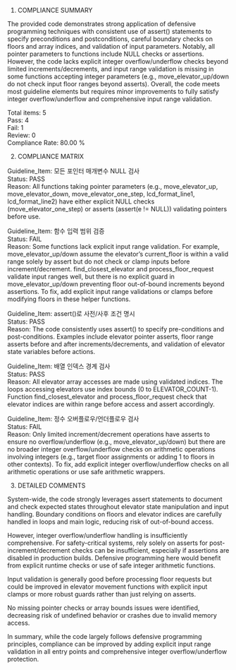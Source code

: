 1) COMPLIANCE SUMMARY

The provided code demonstrates strong application of defensive programming techniques with consistent use of assert() statements to specify preconditions and postconditions, careful boundary checks on floors and array indices, and validation of input parameters. Notably, all pointer parameters to functions include NULL checks or assertions. However, the code lacks explicit integer overflow/underflow checks beyond limited increments/decrements, and input range validation is missing in some functions accepting integer parameters (e.g., move_elevator_up/down do not check input floor ranges beyond asserts). Overall, the code meets most guideline elements but requires minor improvements to fully satisfy integer overflow/underflow and comprehensive input range validation.

Total items: 5  
Pass: 4  
Fail: 1  
Review: 0  
Compliance Rate: 80.00 %

2) COMPLIANCE MATRIX

Guideline_Item: 모든 포인터 매개변수 NULL 검사  
Status: PASS  
Reason: All functions taking pointer parameters (e.g., move_elevator_up, move_elevator_down, move_elevator_one_step, lcd_format_line1, lcd_format_line2) have either explicit NULL checks (move_elevator_one_step) or asserts (assert(e != NULL)) validating pointers before use.

Guideline_Item: 함수 입력 범위 검증  
Status: FAIL  
Reason: Some functions lack explicit input range validation. For example, move_elevator_up/down assume the elevator’s current_floor is within a valid range solely by assert but do not check or clamp inputs before increment/decrement. find_closest_elevator and process_floor_request validate input ranges well, but there is no explicit guard in move_elevator_up/down preventing floor out-of-bound increments beyond assertions. To fix, add explicit input range validations or clamps before modifying floors in these helper functions.

Guideline_Item: assert()로 사전/사후 조건 명시  
Status: PASS  
Reason: The code consistently uses assert() to specify pre-conditions and post-conditions. Examples include elevator pointer asserts, floor range asserts before and after increments/decrements, and validation of elevator state variables before actions.

Guideline_Item: 배열 인덱스 경계 검사  
Status: PASS  
Reason: All elevator array accesses are made using validated indices. The loops accessing elevators use index bounds (0 to ELEVATOR_COUNT-1). Function find_closest_elevator and process_floor_request check that elevator indices are within range before access and assert accordingly.

Guideline_Item: 정수 오버플로우/언더플로우 검사  
Status: FAIL  
Reason: Only limited increment/decrement operations have asserts to ensure no overflow/underflow (e.g., move_elevator_up/down) but there are no broader integer overflow/underflow checks on arithmetic operations involving integers (e.g., target floor assignments or adding 1 to floors in other contexts). To fix, add explicit integer overflow/underflow checks on all arithmetic operations or use safe arithmetic wrappers.

3) DETAILED COMMENTS

System-wide, the code strongly leverages assert statements to document and check expected states throughout elevator state manipulation and input handling. Boundary conditions on floors and elevator indices are carefully handled in loops and main logic, reducing risk of out-of-bound access.

However, integer overflow/underflow handling is insufficiently comprehensive. For safety-critical systems, rely solely on asserts for post-increment/decrement checks can be insufficient, especially if assertions are disabled in production builds. Defensive programming here would benefit from explicit runtime checks or use of safe integer arithmetic functions.

Input validation is generally good before processing floor requests but could be improved in elevator movement functions with explicit input clamps or more robust guards rather than just relying on asserts.

No missing pointer checks or array bounds issues were identified, decreasing risk of undefined behavior or crashes due to invalid memory access.

In summary, while the code largely follows defensive programming principles, compliance can be improved by adding explicit input range validation in all entry points and comprehensive integer overflow/underflow protection.